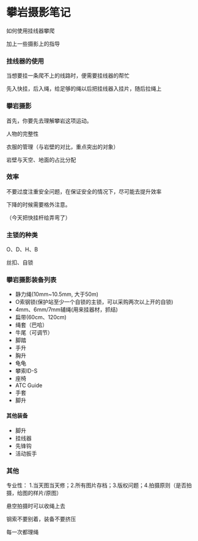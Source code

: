 # 攀岩摄影笔记
如何使用挂线器攀爬

加上一些摄影上的指导


### 挂线器的使用

当想要挂一条爬不上的线路时，便需要挂线器的帮忙

先入快挂，后入绳，给足够的绳以后把挂线器入挂片，随后拉绳上

### 攀岩摄影

首先，你要先去理解攀岩这项运动。

人物的完整性

衣服的管理（与岩壁的对比，重点突出的对象）

岩壁与天空、地面的占比分配


### 效率

不要过度注重安全问题，在保证安全的情况下，尽可能去提升效率

下降的时候需要格外注意。

（今天把快挂杆给弄弯了）

### 主锁的种类

O、D、H、B



丝扣、自锁





### 攀岩摄影装备列表

- 静力绳(10mm~10.5mm, 大于50m)
- O索钢锁(保护站至少一个自锁的主锁，可以采购两次以上开的自锁)
- 4mm、6mm/7mm辅绳(用来挂器材，抓结)
- 扁带(60cm、120cm)
- 绳套（巴哈）
- 牛尾（可调节）
- 脚踏
- 手升
- 胸升
- 龟龟
- 攀索ID-S
- 座椅
- ATC Guide
- 手套
- 脚升

#### 其他装备

- 脚升
- 挂线器
- 先锋钩
- 活动扳手

### 其他

专业性： 1.当天图当天修；2.所有图片存档；3.版权问题；4.拍摄原则（是否拍摄，给图的样片/原图）





悬空拍摄时可以收绳上去



钢索不要别着，装备不要挤压



每一次都理绳